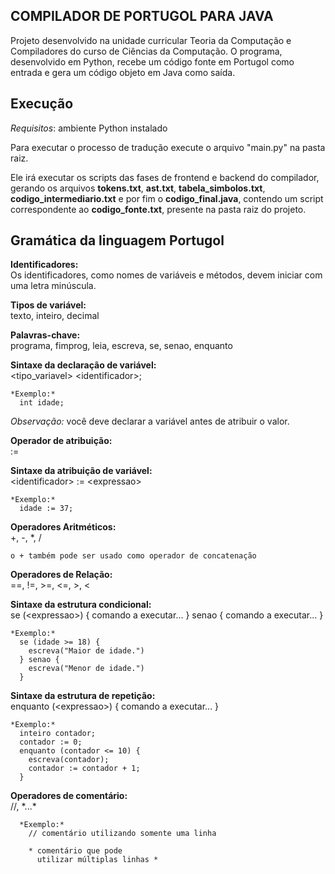 ## COMPILADOR DE PORTUGOL PARA JAVA
Projeto desenvolvido na unidade curricular Teoria da Computação e Compiladores do curso de Ciências da Computação. O programa, desenvolvido em Python, recebe um código fonte em Portugol como entrada e gera um código objeto em Java como saída.

## Execução
*Requisitos*: ambiente Python instalado

Para executar o processo de tradução execute o arquivo "main.py" na pasta raiz.

Ele irá executar os scripts das fases de frontend e backend do compilador, gerando os arquivos **tokens.txt**, **ast.txt**, **tabela_simbolos.txt**, **codigo_intermediario.txt** e por fim o **codigo_final.java**, contendo um script correspondente ao **codigo_fonte.txt**, presente na pasta raiz do projeto.

## Gramática da linguagem Portugol  
  **Identificadores:**  
    Os identificadores, como nomes de variáveis e métodos, devem iniciar com uma letra minúscula.

  **Tipos de variável:**  
    texto, inteiro, decimal

  **Palavras-chave:**  
    programa, fimprog, leia, escreva, se, senao, enquanto

  **Sintaxe da declaração de variável:**  
    &lt;tipo_variavel&gt; &lt;identificador&gt;;  

    *Exemplo:*
      int idade;  

  *Observação:* você deve declarar a variável antes de atribuir o valor.
  
  **Operador de atribuição:**  
    :=

  **Sintaxe da atribuição de variável:**  
    &lt;identificador&gt; := &lt;expressao&gt;  

    *Exemplo:* 
      idade := 37;  
  
  **Operadores Aritméticos:**  
    +, -, *, /  
    
    o + também pode ser usado como operador de concatenação
  
  **Operadores de Relação:**  
    ==, !=, >=, <=, >, <

  **Sintaxe da estrutura condicional:**  
    se (&lt;expressao&gt;) {
      comando a executar...
    } senao {
      comando a executar...
    }

    *Exemplo:*
      se (idade >= 18) {
        escreva("Maior de idade.")
      } senao {
        escreva("Menor de idade.")
      }

  **Sintaxe da estrutura de repetição:**  
    enquanto (&lt;expressao&gt;) {
      comando a executar...
    }

    *Exemplo:*
      inteiro contador;
      contador := 0;
      enquanto (contador <= 10) {
        escreva(contador);
        contador := contador + 1;
      }

  **Operadores de comentário:**  
    //, \*...\*

      *Exemplo:*
        // comentário utilizando somente uma linha

        * comentário que pode
          utilizar múltiplas linhas *